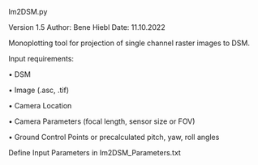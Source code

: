 
Im2DSM.py

Version 1.5
Author: Bene Hiebl
Date: 11.10.2022

Monoplotting tool for projection of single channel raster images to DSM.

Input requirements:

•	DSM

•	Image (.asc, .tif)

•	Camera Location 

•	Camera Parameters (focal length, sensor size or FOV)

•	Ground Control Points or precalculated pitch, yaw, roll angles


Define Input Parameters in Im2DSM_Parameters.txt
